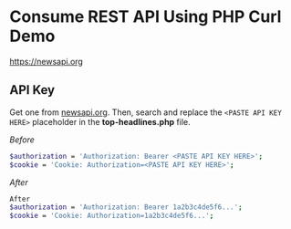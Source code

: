 # Consume REST API Using PHP Curl Demo

https://newsapi.org

## API Key

Get one from [newsapi.org](https://newsapi.org/register/). Then, search and replace the `<PASTE API KEY HERE>` placeholder in the **top-headlines.php** file. 

_Before_
```bash
$authorization = 'Authorization: Bearer <PASTE API KEY HERE>';
$cookie = 'Cookie: Authorization=<PASTE API KEY HERE>';
```

_After_
```bash
After
$authorization = 'Authorization: Bearer 1a2b3c4de5f6...';
$cookie = 'Cookie: Authorization=1a2b3c4de5f6...';
```
